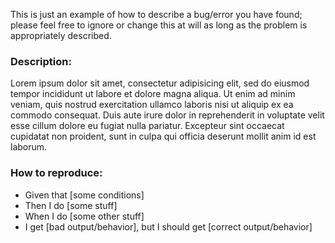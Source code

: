 This is just an example of how to describe a bug/error you have found;
please feel free to ignore or change this at will as long as the
problem is appropriately described.

### Description:

Lorem ipsum dolor sit amet, consectetur adipisicing elit, sed do eiusmod
tempor incididunt ut labore et dolore magna aliqua. Ut enim ad minim veniam,
quis nostrud exercitation ullamco laboris nisi ut aliquip ex ea commodo
consequat. Duis aute irure dolor in reprehenderit in voluptate velit esse
cillum dolore eu fugiat nulla pariatur. Excepteur sint occaecat cupidatat non
proident, sunt in culpa qui officia deserunt mollit anim id est laborum.

### How to reproduce:

- Given that [some conditions]
- Then I do [some stuff]
- When I do [some other stuff]
- I get [bad output/behavior], but I should get [correct output/behavior]